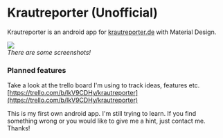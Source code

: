 # Krautreporter (Unofficial)

Krautreporter is an android app for [krautreporter.de](https://krautreporter.de) with Material Design.

[![](http://developer.android.com/images/brand/en_generic_rgb_wo_60.png)](https://play.google.com/store/apps/details?id=de.metalmatze.krautreporter)  
*There are some screenshots!*

### Planned features
Take a look at the trello board I'm using to track ideas, features etc.  
[https://trello.com/b/lkV9CDHy/krautreporter](https://trello.com/b/lkV9CDHy/krautreporter)

This is my first own android app. I'm still trying to learn.
If you find something wrong or you would like to give me a hint, just contact me.
Thanks!
